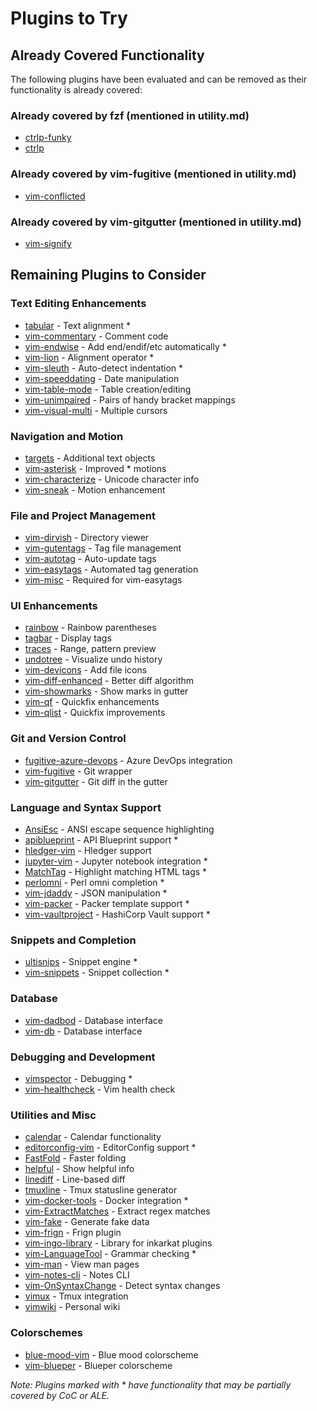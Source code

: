 # Plugins to Try

## Already Covered Functionality

The following plugins have been evaluated and can be removed as their functionality is already covered:

### Already covered by fzf (mentioned in utility.md)
* [ctrlp-funky](https://github.com/tacahiroy/ctrlp-funky.git)
* [ctrlp](https://github.com/ctrlpvim/ctrlp.vim)

### Already covered by vim-fugitive (mentioned in utility.md)
* [vim-conflicted](https://github.com/christoomey/vim-conflicted.git)

### Already covered by vim-gitgutter (mentioned in utility.md)
* [vim-signify](https://github.com/mhinz/vim-signify.git)

## Remaining Plugins to Consider

### Text Editing Enhancements
* [tabular](https://github.com/godlygeek/tabular.git) - Text alignment *
* [vim-commentary](https://github.com/tpope/vim-commentary.git) - Comment code
* [vim-endwise](https://github.com/tpope/vim-endwise.git) - Add end/endif/etc automatically *
* [vim-lion](https://github.com/tommcdo/vim-lion.git) - Alignment operator *
* [vim-sleuth](https://github.com/tpope/vim-sleuth.git) - Auto-detect indentation *
* [vim-speeddating](https://github.com/tpope/vim-speeddating.git) - Date manipulation
* [vim-table-mode](https://github.com/dhruvasagar/vim-table-mode) - Table creation/editing
* [vim-unimpaired](https://github.com/tpope/vim-unimpaired.git) - Pairs of handy bracket mappings
* [vim-visual-multi](https://github.com/mg979/vim-visual-multi) - Multiple cursors

### Navigation and Motion
* [targets](https://github.com/wellle/targets.vim.git) - Additional text objects
* [vim-asterisk](https://github.com/haya14busa/vim-asterisk.git) - Improved * motions
* [vim-characterize](https://github.com/tpope/vim-characterize.git) - Unicode character info
* [vim-sneak](https://github.com/justinmk/vim-sneak.git) - Motion enhancement

### File and Project Management
* [vim-dirvish](https://github.com/justinmk/vim-dirvish.git) - Directory viewer
* [vim-gutentags](https://github.com/ludovicchabant/vim-gutentags.git) - Tag file management
* [vim-autotag](https://github.com/craigemery/vim-autotag) - Auto-update tags
* [vim-easytags](https://github.com/xolox/vim-easytags.git) - Automated tag generation
* [vim-misc](https://github.com/xolox/vim-misc.git) - Required for vim-easytags

### UI Enhancements
* [rainbow](https://github.com/luochen1990/rainbow.git) - Rainbow parentheses
* [tagbar](https://github.com/preservim/tagbar.git) - Display tags
* [traces](https://github.com/markonm/traces.vim.git) - Range, pattern preview
* [undotree](https://github.com/mbbill/undotree.git) - Visualize undo history
* [vim-devicons](https://github.com/ryanoasis/vim-devicons.git) - Add file icons
* [vim-diff-enhanced](https://github.com/chrisbra/vim-diff-enhanced.git) - Better diff algorithm
* [vim-showmarks](https://github.com/jacquesbh/vim-showmarks.git) - Show marks in gutter
* [vim-qf](https://github.com/romainl/vim-qf.git) - Quickfix enhancements
* [vim-qlist](https://github.com/romainl/vim-qlist.git) - Quickfix improvements

### Git and Version Control
* [fugitive-azure-devops](https://github.com/cedarbaum/fugitive-azure-devops.vim.git) - Azure DevOps integration
* [vim-fugitive](https://github.com/tpope/vim-fugitive.git) - Git wrapper
* [vim-gitgutter](https://github.com/airblade/vim-gitgutter.git) - Git diff in the gutter

### Language and Syntax Support
* [AnsiEsc](https://github.com/vim-scripts/AnsiEsc.vim.git) - ANSI escape sequence highlighting
* [apiblueprint](https://github.com/kylef/apiblueprint.vim.git) - API Blueprint support *
* [hledger-vim](https://github.com/anekos/hledger-vim.git) - Hledger support
* [jupyter-vim](https://github.com/jupyter-vim/jupyter-vim) - Jupyter notebook integration *
* [MatchTag](https://github.com/gregsexton/MatchTag.git) - Highlight matching HTML tags *
* [perlomni](https://github.com/c9s/perlomni.vim.git) - Perl omni completion *
* [vim-jdaddy](https://github.com/tpope/vim-jdaddy.git) - JSON manipulation *
* [vim-packer](https://github.com/hashivim/vim-packer.git) - Packer template support *
* [vim-vaultproject](https://github.com/hashivim/vim-vaultproject.git) - HashiCorp Vault support *

### Snippets and Completion
* [ultisnips](https://github.com/SirVer/ultisnips.git) - Snippet engine *
* [vim-snippets](https://github.com/honza/vim-snippets.git) - Snippet collection *

### Database
* [vim-dadbod](https://github.com/tpope/vim-dadbod.git) - Database interface
* [vim-db](https://github.com/tpope/vim-db.git) - Database interface

### Debugging and Development
* [vimspector](https://github.com/puremourning/vimspector.git) - Debugging *
* [vim-healthcheck](https://github.com/rhysd/vim-healthcheck.git) - Vim health check

### Utilities and Misc
* [calendar](https://github.com/itchyny/calendar.vim) - Calendar functionality
* [editorconfig-vim](https://github.com/editorconfig/editorconfig-vim.git) - EditorConfig support *
* [FastFold](https://github.com/Konfekt/FastFold.git) - Faster folding
* [helpful](https://github.com/tweekmonster/helpful.vim.git) - Show helpful info
* [linediff](https://github.com/AndrewRadev/linediff.vim.git) - Line-based diff
* [tmuxline](https://github.com/edkolev/tmuxline.vim.git) - Tmux statusline generator
* [vim-docker-tools](https://github.com/kevinhui/vim-docker-tools) - Docker integration *
* [vim-ExtractMatches](https://github.com/inkarkat/vim-ExtractMatches.git) - Extract regex matches
* [vim-fake](https://github.com/tkhren/vim-fake.git) - Generate fake data
* [vim-frign](https://github.com/KimNorgaard/vim-frign.git) - Frign plugin
* [vim-ingo-library](https://github.com/inkarkat/vim-ingo-library.git) - Library for inkarkat plugins
* [vim-LanguageTool](https://github.com/dpelle/vim-LanguageTool.git) - Grammar checking *
* [vim-man](https://github.com/vim-utils/vim-man.git) - View man pages
* [vim-notes-cli](https://github.com/rhysd/vim-notes-cli.git) - Notes CLI
* [vim-OnSyntaxChange](https://github.com/inkarkat/vim-OnSyntaxChange.git) - Detect syntax changes
* [vimux](https://github.com/preservim/vimux.git) - Tmux integration
* [vimwiki](https://github.com/vimwiki/vimwiki.git) - Personal wiki

### Colorschemes
* [blue-mood-vim](https://github.com/lmintmate/blue-mood-vim.git) - Blue mood colorscheme
* [vim-blueper](https://github.com/whonore/vim-blueper.git) - Blueper colorscheme

_Note: Plugins marked with * have functionality that may be partially covered by CoC or ALE._
